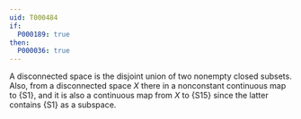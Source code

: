 ```yaml
---
uid: T000484
if:
  P000189: true
then:
  P000036: true
---
```


A disconnected space is the disjoint union of two nonempty closed subsets. Also, from a disconnected space $X$ there in a nonconstant continuous map to {S1}, and it is also a continuous map from $X$ to {S15} since the latter contains {S1} as a subspace.
